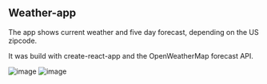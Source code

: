 ## Weather-app

The app shows current weather and five day forecast, depending on the US zipcode.

It was build with create-react-app and the OpenWeatherMap forecast API. 

![image](https://user-images.githubusercontent.com/26104823/51363000-f2fa6b80-1aa3-11e9-8fb1-c114f9fe8896.jpg)
![image](https://user-images.githubusercontent.com/26104823/51432625-a67c7080-1c08-11e9-81f5-72c09a16c034.png)

